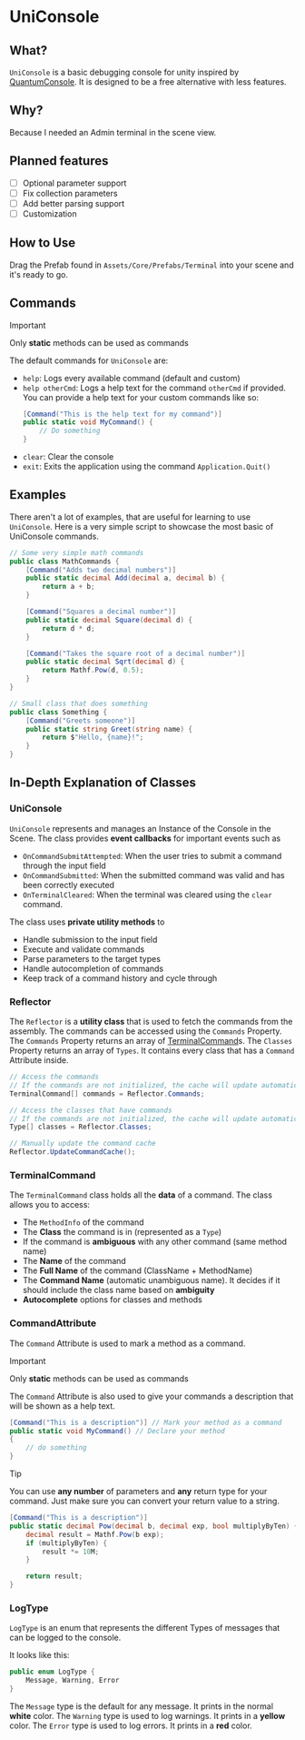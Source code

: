 # UniConsole

## What?
`UniConsole` is a basic debugging console for unity inspired by [QuantumConsole](https://assetstore.unity.com/packages/tools/utilities/quantum-console-211046).
It is designed to be a free alternative with less features.

## Why?
Because I needed an Admin terminal in the scene view.

## Planned features
- [ ] Optional parameter support
- [ ] Fix collection parameters
- [ ] Add better parsing support
- [ ] Customization

## How to Use

Drag the Prefab found in `Assets/Core/Prefabs/Terminal` into your scene and it's ready to go.

## Commands

> [!IMPORTANT]
> Only **static** methods can be used as commands

The default commands for `UniConsole` are:
- `help`: Logs every available command (default and custom)
- `help otherCmd`: Logs a help text for the command `otherCmd` if provided.
    You can provide a help text for your custom commands like so:
    ```cs
    [Command("This is the help text for my command")]
    public static void MyCommand() {
        // Do something
    }
    ```
- `clear`: Clear the console
- `exit`: Exits the application using the command `Application.Quit()`

## Examples

There aren't a lot of examples, that are useful for learning to use `UniConsole`. Here is a very simple script to showcase the most basic of UniConsole commands.

```cs
// Some very simple math commands
public class MathCommands {
    [Command("Adds two decimal numbers")]
    public static decimal Add(decimal a, decimal b) {
        return a + b;
    }

    [Command("Squares a decimal number")]
    public static decimal Square(decimal d) {
        return d * d;
    }

    [Command("Takes the square root of a decimal number")]
    public static decimal Sqrt(decimal d) {
        return Mathf.Pow(d, 0.5);
    }
}

// Small class that does something
public class Something {
    [Command("Greets someone")]
    public static string Greet(string name) {
        return $"Hello, {name}!";
    }
}
```

## In-Depth Explanation of Classes

### UniConsole
`UniConsole` represents and manages an Instance of the Console in the Scene.
The class provides **event callbacks** for important events such as
- `OnCommandSubmitAttempted`: When the user tries to submit a command through the input field
- `OnCommandSubmitted`: When the submitted command was valid and has been correctly executed
- `OnTerminalCleared`: When the terminal was cleared using the `clear` command.

The class uses **private utility methods** to
- Handle submission to the input field
- Execute and validate commands
- Parse parameters to the target types
- Handle autocompletion of commands
- Keep track of a command history and cycle through

### Reflector
The `Reflector` is a **utility class** that is used to fetch the commands from the assembly. The commands can be accessed using the `Commands` Property.
The `Commands` Property returns an array of [TerminalCommand](#terminalcommand)s.
The `Classes` Property returns an array of `Types`. It contains every class that has a `Command` Attribute inside.
```cs
// Access the commands
// If the commands are not initialized, the cache will update automatically
TerminalCommand[] commands = Reflector.Commands;

// Access the classes that have commands
// If the commands are not initialized, the cache will update automatically
Type[] classes = Reflector.Classes;

// Manually update the command cache
Reflector.UpdateCommandCache();
```

### TerminalCommand
The `TerminalCommand` class holds all the **data** of a command.
The class allows you to access:
- The `MethodInfo` of the command
- The **Class** the command is in (represented as a `Type`)
- If the command is **ambiguous** with any other command (same method name)
- The **Name** of the command
- The **Full Name** of the command (ClassName + MethodName)
- The **Command Name** (automatic unambiguous name). It decides if it should include the class name based on **ambiguity**
- **Autocomplete** options for classes and methods


### CommandAttribute
The `Command` Attribute is used to mark a method as a command.

> [!IMPORTANT]
> Only **static** methods can be used as commands

The `Command` Attribute is also used to give your commands a description that will be shown as a help text.
```cs
[Command("This is a description")] // Mark your method as a command
public static void MyCommand() // Declare your method
{ 
    // do something
}
```
> [!TIP]
> You can use **any number** of parameters and **any** return type for your command.
> Just make sure you can convert your return value to a string.
```cs
[Command("This is a description")]
public static decimal Pow(decimal b, decimal exp, bool multiplyByTen) {
    decimal result = Mathf.Pow(b exp);
    if (multiplyByTen) {
        result *= 10M;
    }

    return result;
}
```

### LogType
`LogType` is an enum that represents the different Types of messages that can be logged to the console.

It looks like this:
```cs
public enum LogType {
    Message, Warning, Error
}
```

The `Message` type is the default for any message. It prints in the normal **white** color.
The `Warning` type is used to log warnings. It prints in a **yellow** color.
The `Error` type is used to log errors. It prints in a **red** color.
